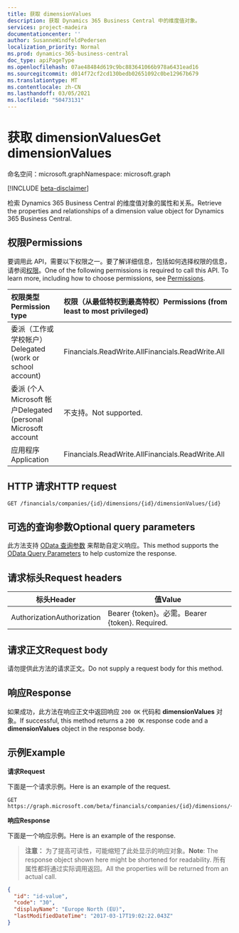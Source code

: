 ```yaml
---
title: 获取 dimensionValues
description: 获取 Dynamics 365 Business Central 中的维度值对象。
services: project-madeira
documentationcenter: ''
author: SusanneWindfeldPedersen
localization_priority: Normal
ms.prod: dynamics-365-business-central
doc_type: apiPageType
ms.openlocfilehash: 07ae48484d619c9bc883641066b978a6431ead16
ms.sourcegitcommit: d014f72cf2cd130bedb02651092c0be12967b679
ms.translationtype: MT
ms.contentlocale: zh-CN
ms.lasthandoff: 03/05/2021
ms.locfileid: "50473131"
---
```

# <a name="get-dimensionvalues"></a><span data-ttu-id="18add-103">获取 dimensionValues</span><span class="sxs-lookup"><span data-stu-id="18add-103">Get dimensionValues</span></span>

<span data-ttu-id="18add-104">命名空间：microsoft.graph</span><span class="sxs-lookup"><span data-stu-id="18add-104">Namespace: microsoft.graph</span></span>

[!INCLUDE [beta-disclaimer](../../includes/beta-disclaimer.md)]

<span data-ttu-id="18add-105">检索 Dynamics 365 Business Central 的维度值对象的属性和关系。</span><span class="sxs-lookup"><span data-stu-id="18add-105">Retrieve the properties and relationships of a dimension value object for Dynamics 365 Business Central.</span></span>

## <a name="permissions"></a><span data-ttu-id="18add-106">权限</span><span class="sxs-lookup"><span data-stu-id="18add-106">Permissions</span></span>
<span data-ttu-id="18add-p101">要调用此 API，需要以下权限之一。要了解详细信息，包括如何选择权限的信息，请参阅[权限](/graph/permissions-reference)。</span><span class="sxs-lookup"><span data-stu-id="18add-p101">One of the following permissions is required to call this API. To learn more, including how to choose permissions, see [Permissions](/graph/permissions-reference).</span></span>

|<span data-ttu-id="18add-109">权限类型</span><span class="sxs-lookup"><span data-stu-id="18add-109">Permission type</span></span> |<span data-ttu-id="18add-110">权限（从最低特权到最高特权）</span><span class="sxs-lookup"><span data-stu-id="18add-110">Permissions (from least to most privileged)</span></span>|
|:---------------|:------------------------------------------|
|<span data-ttu-id="18add-111">委派（工作或学校帐户）</span><span class="sxs-lookup"><span data-stu-id="18add-111">Delegated (work or school account)</span></span>|<span data-ttu-id="18add-112">Financials.ReadWrite.All</span><span class="sxs-lookup"><span data-stu-id="18add-112">Financials.ReadWrite.All</span></span> |
|<span data-ttu-id="18add-113">委派 (个人 Microsoft 帐户</span><span class="sxs-lookup"><span data-stu-id="18add-113">Delegated (personal Microsoft account</span></span>|<span data-ttu-id="18add-114">不支持。</span><span class="sxs-lookup"><span data-stu-id="18add-114">Not supported.</span></span>|
|<span data-ttu-id="18add-115">应用程序</span><span class="sxs-lookup"><span data-stu-id="18add-115">Application</span></span>|<span data-ttu-id="18add-116">Financials.ReadWrite.All</span><span class="sxs-lookup"><span data-stu-id="18add-116">Financials.ReadWrite.All</span></span>|

## <a name="http-request"></a><span data-ttu-id="18add-117">HTTP 请求</span><span class="sxs-lookup"><span data-stu-id="18add-117">HTTP request</span></span>

```
GET /financials/companies/{id}/dimensions/{id}/dimensionValues/{id}
```

## <a name="optional-query-parameters"></a><span data-ttu-id="18add-118">可选的查询参数</span><span class="sxs-lookup"><span data-stu-id="18add-118">Optional query parameters</span></span>
<span data-ttu-id="18add-119">此方法支持 [OData 查询参数](/graph/query-parameters) 来帮助自定义响应。</span><span class="sxs-lookup"><span data-stu-id="18add-119">This method supports the [OData Query Parameters](/graph/query-parameters) to help customize the response.</span></span>

## <a name="request-headers"></a><span data-ttu-id="18add-120">请求标头</span><span class="sxs-lookup"><span data-stu-id="18add-120">Request headers</span></span>
|<span data-ttu-id="18add-121">标头</span><span class="sxs-lookup"><span data-stu-id="18add-121">Header</span></span>       |<span data-ttu-id="18add-122">值</span><span class="sxs-lookup"><span data-stu-id="18add-122">Value</span></span>                     |
|-------------|--------------------------|
|<span data-ttu-id="18add-123">Authorization</span><span class="sxs-lookup"><span data-stu-id="18add-123">Authorization</span></span>|<span data-ttu-id="18add-p102">Bearer {token}。必需。</span><span class="sxs-lookup"><span data-stu-id="18add-p102">Bearer {token}. Required.</span></span> |

## <a name="request-body"></a><span data-ttu-id="18add-126">请求正文</span><span class="sxs-lookup"><span data-stu-id="18add-126">Request body</span></span>
<span data-ttu-id="18add-127">请勿提供此方法的请求正文。</span><span class="sxs-lookup"><span data-stu-id="18add-127">Do not supply a request body for this method.</span></span>

## <a name="response"></a><span data-ttu-id="18add-128">响应</span><span class="sxs-lookup"><span data-stu-id="18add-128">Response</span></span>
<span data-ttu-id="18add-129">如果成功，此方法在响应正文中返回响应 `200 OK` 代码和 **dimensionValues** 对象。</span><span class="sxs-lookup"><span data-stu-id="18add-129">If successful, this method returns a `200 OK` response code and a **dimensionValues** object in the response body.</span></span>

## <a name="example"></a><span data-ttu-id="18add-130">示例</span><span class="sxs-lookup"><span data-stu-id="18add-130">Example</span></span>

<span data-ttu-id="18add-131">**请求**</span><span class="sxs-lookup"><span data-stu-id="18add-131">**Request**</span></span>

<span data-ttu-id="18add-132">下面是一个请求示例。</span><span class="sxs-lookup"><span data-stu-id="18add-132">Here is an example of the request.</span></span>
```http
GET https://graph.microsoft.com/beta/financials/companies/{id}/dimensions/{id}/dimensionValues/{id}
```

<span data-ttu-id="18add-133">**响应**</span><span class="sxs-lookup"><span data-stu-id="18add-133">**Response**</span></span>

<span data-ttu-id="18add-134">下面是一个响应示例。</span><span class="sxs-lookup"><span data-stu-id="18add-134">Here is an example of the response.</span></span> 

> <span data-ttu-id="18add-135">**注意：** 为了提高可读性，可能缩短了此处显示的响应对象。</span><span class="sxs-lookup"><span data-stu-id="18add-135">**Note**: The response object shown here might be shortened for readability.</span></span> <span data-ttu-id="18add-136">所有属性都将通过实际调用返回。</span><span class="sxs-lookup"><span data-stu-id="18add-136">All the properties will be returned from an actual call.</span></span>

```json
{
  "id": "id-value",
  "code": "30",
  "displayName": "Europe North (EU)",
  "lastModifiedDateTime": "2017-03-17T19:02:22.043Z"
}
```



